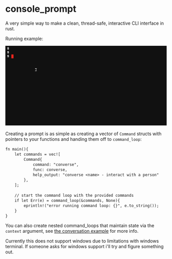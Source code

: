 # console_prompt

A very simple way to make a clean, thread-safe, interactive CLI interface
in rust.

Running example:

![Example GIF](images/demo.gif)


Creating a prompt is as simple as creating a vector of `Command` structs with pointers to your functions and handing them off to `command_loop`:

```
fn main(){
    let commands = vec![
        Command{
            command: "converse",
            func: converse,
            help_output: "converse <name> - interact with a person"
        },
    ];

    // start the command loop with the provided commands
    if let Err(e) = command_loop(&commands, None){
        eprintln!("error running command loop: {}", e.to_string());
    }
}
```

You can also create nested command_loops that maintain state via the `context` argument, see [the conversation example](https://github.com/deadjakk/console-prompt/blob/main/examples/conversation.rs#L34) for more info.

Currently this does not support windows due to limitations with windows terminal.
If someone asks for windows support i'll try and figure something out.
